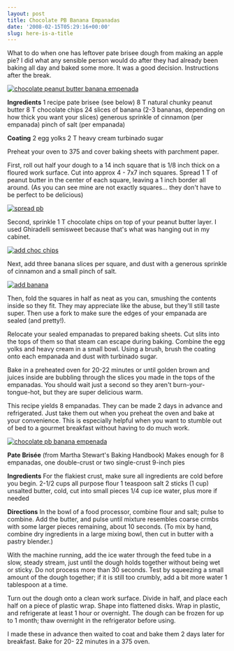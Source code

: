 ```yaml
---
layout: post
title: Chocolate PB Banana Empanadas
date: '2008-02-15T05:29:16+00:00'
slug: here-is-a-title
---
```

What to do when one has leftover pate brisee dough from making an apple pie? I did what any sensible person would do after they had already been baking all day and baked some more. It was a good decision. Instructions after the break.

<a href="http://www.flickr.com/photos/kstar810/2269754924/"><img src="http://farm3.static.flickr.com/2157/2269754924_ce48a8230c.jpg?v=0" alt="chocolate peanut butter banana empenada" /></a>

<!--more-->

<strong>Ingredients</strong>
1 recipe pate brisee (see below)
8 T natural chunky peanut butter
8 T chocolate chips
24 slices of banana (2-3 bananas, depending on how thick you want your slices)
generous sprinkle of cinnamon (per empanada)
pinch of salt (per empanada)

<strong>Coating</strong>
2 egg yolks
2 T heavy cream
turbinado sugar

Preheat your oven to 375 and cover baking sheets with parchment paper. 

First, roll out half your dough to a 14 inch square that is 1/8 inch thick on a floured work surface. Cut into approx 4 - 7x7 inch squares. Spread 1 T of peanut butter in the center of each square, leaving a 1 inch border all around. (As you can see mine are not exactly squares... they don't have to be perfect to be delicious)

<a href="http://www.flickr.com/photos/kstar810/2266184293/"><img src="http://farm3.static.flickr.com/2155/2266184293_e8528832eb.jpg?v=0" alt="spread pb" /></a>

Second, sprinkle 1 T chocolate chips on top of your peanut butter layer. I used Ghiradelli semisweet because that's what was hanging out in my cabinet.

<a href="http://www.flickr.com/photos/kstar810/2266972236/in/photostream/"><img src="http://farm3.static.flickr.com/2214/2266972236_42d9b37a02.jpg?v=0" alt="add choc chips" /></a>

Next, add three banana slices per square, and dust with a generous sprinkle of cinnamon and a small pinch of salt.

<a href="http://www.flickr.com/photos/kstar810/2266972310/"><img src="http://farm3.static.flickr.com/2005/2266972310_86b5060cb9.jpg?v=0" alt="add banana" /></a>

Then, fold the squares in half as neat as you can, smushing the contents inside so they fit. They may appreciate like the abuse, but they'll still taste super. Then use a fork to make sure the edges of your empanada are sealed (and pretty!). 

Relocate your sealed empanadas to prepared baking sheets. Cut slits into the tops of them so that steam can escape during baking. Combine the egg yolks and heavy cream in a small bowl. Using a brush, brush the coating onto each empanada and dust with turbinado sugar.

Bake in a preheated oven for 20-22 minutes or until golden brown and juices inside are bubbling through the slices you made in the tops of the empanadas. You should wait just a second so they aren't burn-your-tongue-hot, but they are super delicious warm.

This recipe yields 8 empanadas. They can be made 2 days in advance and refrigerated. Just take them out when you preheat the oven and bake at your convenience. This is especially helpful when you want to stumble out of bed to a gourmet breakfast without having to do much work.

<a href="http://www.flickr.com/photos/kstar810/2269754882/in/set-72157603817944040/"><img src="http://farm3.static.flickr.com/2193/2269754882_e1cf30b8d7.jpg?v=0" alt="chocolate pb banana empenada" /></a>

<strong>Pate Bris&#233;e</strong> (from Martha Stewart's Baking Handbook)
Makes enough for 8 empanadas, one double-crust or two single-crust 9-inch pies

<strong>Ingredients</strong>
For the flakiest crust, make sure all ingredients are cold before you begin.
2-1/2 cups all purpose flour
1 teaspoon salt
2 sticks (1 cup) unsalted butter, cold, cut into small pieces
1/4 cup ice water, plus more if needed

<strong>Directions</strong>
In the bowl of a food processor, combine flour and salt; pulse to combine. Add the butter, and pulse until mixture resembles coarse crmbs with some larger pieces remaining, about 10 seconds. (To mix by hand, combine dry ingredients in a large mixing bowl, then cut in butter with a pastry blender.)

With the machine running, add the ice water through the feed tube in a slow, steady stream, just until the dough holds together without being wet or sticky. Do not process more than 30 seconds. Test by squeezing a small amount of the dough together; if it is still too crumbly, add a bit more water 1 tablespoon at a time.

Turn out the dough onto a clean work surface. Divide in half, and place each half on a piece of plastic wrap. Shape into flattened disks. Wrap in plastic, and refrigerate at least 1 hour or overnight. The dough can be frozen for up to 1 month; thaw overnight in the refrigerator before using.

I made these in advance then waited to coat and bake them 2 days later for breakfast. Bake for 20- 22 minutes in a 375 oven.
